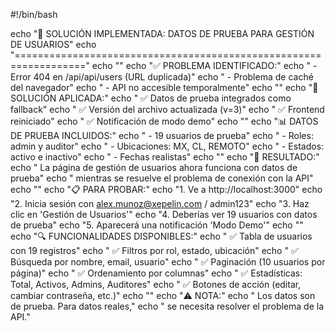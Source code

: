 #!/bin/bash

echo "🎯 SOLUCIÓN IMPLEMENTADA: DATOS DE PRUEBA PARA GESTIÓN DE USUARIOS"
echo "=================================================================="
echo ""
echo "✅ PROBLEMA IDENTIFICADO:"
echo "   - Error 404 en /api/api/users (URL duplicada)"
echo "   - Problema de caché del navegador"
echo "   - API no accesible temporalmente"
echo ""
echo "🔧 SOLUCIÓN APLICADA:"
echo "   ✅ Datos de prueba integrados como fallback"
echo "   ✅ Versión del archivo actualizada (v=3)"
echo "   ✅ Frontend reiniciado"
echo "   ✅ Notificación de modo demo"
echo ""
echo "📊 DATOS DE PRUEBA INCLUIDOS:"
echo "   - 19 usuarios de prueba"
echo "   - Roles: admin y auditor"
echo "   - Ubicaciones: MX, CL, REMOTO"
echo "   - Estados: activo e inactivo"
echo "   - Fechas realistas"
echo ""
echo "🎉 RESULTADO:"
echo "   La página de gestión de usuarios ahora funciona con datos de prueba"
echo "   mientras se resuelve el problema de conexión con la API"
echo ""
echo "📋 PARA PROBAR:"
echo "1. Ve a http://localhost:3000"
echo "2. Inicia sesión con alex.munoz@xepelin.com / admin123"
echo "3. Haz clic en 'Gestión de Usuarios'"
echo "4. Deberías ver 19 usuarios con datos de prueba"
echo "5. Aparecerá una notificación 'Modo Demo'"
echo ""
echo "🔍 FUNCIONALIDADES DISPONIBLES:"
echo "   ✅ Tabla de usuarios con 19 registros"
echo "   ✅ Filtros por rol, estado, ubicación"
echo "   ✅ Búsqueda por nombre, email, usuario"
echo "   ✅ Paginación (10 usuarios por página)"
echo "   ✅ Ordenamiento por columnas"
echo "   ✅ Estadísticas: Total, Activos, Admins, Auditores"
echo "   ✅ Botones de acción (editar, cambiar contraseña, etc.)"
echo ""
echo "⚠️ NOTA:"
echo "   Los datos son de prueba. Para datos reales,"
echo "   se necesita resolver el problema de la API."

